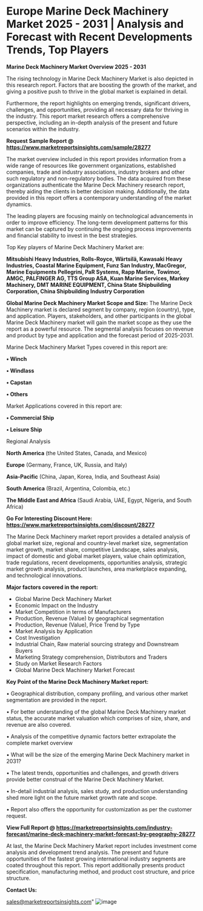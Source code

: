 # Europe Marine Deck Machinery Market 2025 - 2031 | Analysis and Forecast with Recent Developments Trends, Top Players

<Strong> Marine Deck Machinery Market Overview 2025 - 2031</strong>

The rising technology in Marine Deck Machinery Market is also depicted in this research report. Factors that are boosting the growth of the market, and giving a positive push to thrive in the global market is explained in detail.

Furthermore, the report highlights on emerging trends, significant drivers, challenges, and opportunities, providing all necessary data for thriving in the industry. This report market research offers a comprehensive perspective, including an in-depth analysis of the present and future scenarios within the industry.

<strong>Request Sample Report @ <a href=https://www.marketreportsinsights.com/sample/28277>https://www.marketreportsinsights.com/sample/28277</a></strong>

The market overview included in this report provides information from a wide range of resources like government organizations, established companies, trade and industry associations, industry brokers and other such regulatory and non-regulatory bodies. The data acquired from these organizations authenticate the Marine Deck Machinery research report, thereby aiding the clients in better decision making. Additionally, the data provided in this report offers a contemporary understanding of the market dynamics.

The leading players are focusing mainly on technological advancements in order to improve efficiency. The long-term development patterns for this market can be captured by continuing the ongoing process improvements and financial stability to invest in the best strategies.

Top Key players of Marine Deck Machinery Market are:

<strong>Mitsubishi Heavy Industries, Rolls-Royce, Wärtsilä, Kawasaki Heavy Industries, Coastal Marine Equipment, Funz San Industry, MacGregor, Marine Equipments Pellegrini, PaR Systems, Rapp Marine, Towimor, AMGC, PALFINGER AG, TTS Group ASA, Kuan Marine Services, Markey Machinery, DMT MARINE EQUIPMENT, China State Shipbuilding Corporation, China Shipbuilding Industry Corporation</strong>

<strong><b>Global Marine Deck Machinery Market Scope and Size:</b></strong>
The Marine Deck Machinery market is declared segment by company, region (country), type, and application. Players, stakeholders, and other participants in the global Marine Deck Machinery market will gain the market scope as they use the report as a powerful resource. The segmental analysis focuses on revenue and product by type and application and the forecast period of 2025-2031.

Marine Deck Machinery Market Types covered in this report are:

<strong>• Winch

• Windlass

• Capstan

• Others</strong>

Market Applications covered in this report are:

<strong>• Commercial Ship

• Leisure Ship</strong> 

Regional Analysis

<strong>North America</strong> (the United States, Canada, and Mexico)

<strong>Europe</strong> (Germany, France, UK, Russia, and Italy)

<strong>Asia-Pacific</strong> (China, Japan, Korea, India, and Southeast Asia)

<strong>South America</strong> (Brazil, Argentina, Colombia, etc.)

<strong>The Middle East and Africa</strong> (Saudi Arabia, UAE, Egypt, Nigeria, and South Africa)

<strong>Go For Interesting Discount Here: <a href=https://www.marketreportsinsights.com/discount/28277>https://www.marketreportsinsights.com/discount/28277</a></strong>

The Marine Deck Machinery market report provides a detailed analysis of global market size, regional and country-level market size, segmentation market growth, market share, competitive Landscape, sales analysis, impact of domestic and global market players, value chain optimization, trade regulations, recent developments, opportunities analysis, strategic market growth analysis, product launches, area marketplace expanding, and technological innovations.

<strong><b>Major factors covered in the report:</b></strong>
<ul>
  <li>Global Marine Deck Machinery Market </li>
  <li>Economic Impact on the Industry</li>
  <li>Market Competition in terms of Manufacturers</li>
  <li>Production, Revenue (Value) by geographical segmentation</li>
  <li>Production, Revenue (Value), Price Trend by Type</li>
  <li>Market Analysis by Application</li>
  <li>Cost Investigation</li>
  <li>Industrial Chain, Raw material sourcing strategy and Downstream Buyers</li>
  <li>Marketing Strategy comprehension, Distributors and Traders</li>
  <li>Study on Market Research Factors</li>
  <li>Global Marine Deck Machinery Market Forecast</li>
</ul>

<strong><b>Key Point of the Marine Deck Machinery Market report:</b></strong>

• Geographical distribution, company profiling, and various other market segmentation are provided in the report.

• For better understanding of the global Marine Deck Machinery market status, the accurate market valuation which comprises of size, share, and revenue are also covered.

• Analysis of the competitive dynamic factors better extrapolate the complete market overview

• What will be the size of the emerging Marine Deck Machinery market in 2031?

• The latest trends, opportunities and challenges, and growth drivers provide better construal of the Marine Deck Machinery Market.

• In-detail industrial analysis, sales study, and production understanding shed more light on the future market growth rate and scope.

• Report also offers the opportunity for customization as per the customer request.

<strong><b>View Full Report @ <a href=https://marketreportsinsights.com/industry-forecast/marine-deck-machinery-market-forecast-by-geography-28277>https://marketreportsinsights.com/industry-forecast/marine-deck-machinery-market-forecast-by-geography-28277</a></b></strong>


At last, the Marine Deck Machinery Market report includes investment come analysis and development trend analysis. The present and future opportunities of the fastest growing international industry segments are coated throughout this report. This report additionally presents product specification, manufacturing method, and product cost structure, and price structure.

<strong>Contact Us:</strong>

sales@marketreportsinsights.com"
![image](https://github.com/user-attachments/assets/bbdb66d5-b6cc-4623-b87b-0fd75c4e799e)

